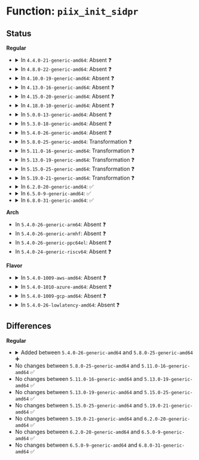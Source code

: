 # Function: <code>piix_init_sidpr</code>

## Status
<b>Regular</b>
<ul>
<li>
<details>
<summary>In <code>4.4.0-21-generic-amd64</code>: Absent ❓</summary>

```json
{
  "name": "piix_init_sidpr",
  "collision_type": "Unique Static",
  "inline_type": "Full",
  "funcs": [
    {
      "addr": 18446744071585019568,
      "name": "piix_init_sidpr",
      "external": false,
      "loc": "drivers/ata/ata_piix.c:1450",
      "file": "drivers/ata/ata_piix.c",
      "inline": "not declared, inlined",
      "caller_inline": [
        "drivers/ata/ata_piix.c:piix_init_one"
      ],
      "caller_func": []
    }
  ],
  "symbols": []
}
```
</details>
</li>
<li>
<details>
<summary>In <code>4.8.0-22-generic-amd64</code>: Absent ❓</summary>

```json
{
  "name": "piix_init_sidpr",
  "collision_type": "Unique Static",
  "inline_type": "Full",
  "funcs": [
    {
      "addr": 18446744071585387454,
      "name": "piix_init_sidpr",
      "external": false,
      "loc": "drivers/ata/ata_piix.c:1450",
      "file": "drivers/ata/ata_piix.c",
      "inline": "not declared, inlined",
      "caller_inline": [
        "drivers/ata/ata_piix.c:piix_init_one"
      ],
      "caller_func": []
    }
  ],
  "symbols": []
}
```
</details>
</li>
<li>
<details>
<summary>In <code>4.10.0-19-generic-amd64</code>: Absent ❓</summary>

```json
{
  "name": "piix_init_sidpr",
  "collision_type": "Unique Static",
  "inline_type": "Full",
  "funcs": [
    {
      "addr": 18446744071585588286,
      "name": "piix_init_sidpr",
      "external": false,
      "loc": "drivers/ata/ata_piix.c:1450",
      "file": "drivers/ata/ata_piix.c",
      "inline": "not declared, inlined",
      "caller_inline": [
        "drivers/ata/ata_piix.c:piix_init_one"
      ],
      "caller_func": []
    }
  ],
  "symbols": []
}
```
</details>
</li>
<li>
<details>
<summary>In <code>4.13.0-16-generic-amd64</code>: Absent ❓</summary>

```json
{
  "name": "piix_init_sidpr",
  "collision_type": "Unique Static",
  "inline_type": "Full",
  "funcs": [
    {
      "addr": 18446744071585670639,
      "name": "piix_init_sidpr",
      "external": false,
      "loc": "drivers/ata/ata_piix.c:1450",
      "file": "drivers/ata/ata_piix.c",
      "inline": "not declared, inlined",
      "caller_inline": [
        "drivers/ata/ata_piix.c:piix_init_one"
      ],
      "caller_func": []
    }
  ],
  "symbols": []
}
```
</details>
</li>
<li>
<details>
<summary>In <code>4.15.0-20-generic-amd64</code>: Absent ❓</summary>

```json
{
  "name": "piix_init_sidpr",
  "collision_type": "Unique Static",
  "inline_type": "Full",
  "funcs": [
    {
      "addr": 18446744071586102815,
      "name": "piix_init_sidpr",
      "external": false,
      "loc": "drivers/ata/ata_piix.c:1451",
      "file": "drivers/ata/ata_piix.c",
      "inline": "not declared, inlined",
      "caller_inline": [
        "drivers/ata/ata_piix.c:piix_init_one"
      ],
      "caller_func": []
    }
  ],
  "symbols": []
}
```
</details>
</li>
<li>
<details>
<summary>In <code>4.18.0-10-generic-amd64</code>: Absent ❓</summary>

```json
{
  "name": "piix_init_sidpr",
  "collision_type": "Unique Static",
  "inline_type": "Full",
  "funcs": [
    {
      "addr": 18446744071586352057,
      "name": "piix_init_sidpr",
      "external": false,
      "loc": "drivers/ata/ata_piix.c:1451",
      "file": "drivers/ata/ata_piix.c",
      "inline": "not declared, inlined",
      "caller_inline": [
        "drivers/ata/ata_piix.c:piix_init_one"
      ],
      "caller_func": []
    }
  ],
  "symbols": []
}
```
</details>
</li>
<li>
<details>
<summary>In <code>5.0.0-13-generic-amd64</code>: Absent ❓</summary>

```json
{
  "name": "piix_init_sidpr",
  "collision_type": "Unique Static",
  "inline_type": "Full",
  "funcs": [
    {
      "addr": 18446744071586493351,
      "name": "piix_init_sidpr",
      "external": false,
      "loc": "drivers/ata/ata_piix.c:1451",
      "file": "drivers/ata/ata_piix.c",
      "inline": "not declared, inlined",
      "caller_inline": [
        "drivers/ata/ata_piix.c:piix_init_one"
      ],
      "caller_func": []
    }
  ],
  "symbols": []
}
```
</details>
</li>
<li>
<details>
<summary>In <code>5.3.0-18-generic-amd64</code>: Absent ❓</summary>

```json
{
  "name": "piix_init_sidpr",
  "collision_type": "Unique Static",
  "inline_type": "Full",
  "funcs": [
    {
      "addr": 18446744071586739202,
      "name": "piix_init_sidpr",
      "external": false,
      "loc": "drivers/ata/ata_piix.c:1434",
      "file": "drivers/ata/ata_piix.c",
      "inline": "not declared, inlined",
      "caller_inline": [
        "drivers/ata/ata_piix.c:piix_init_one"
      ],
      "caller_func": []
    }
  ],
  "symbols": []
}
```
</details>
</li>
<li>
<details>
<summary>In <code>5.4.0-26-generic-amd64</code>: Absent ❓</summary>

```json
{
  "name": "piix_init_sidpr",
  "collision_type": "Unique Static",
  "inline_type": "Full",
  "funcs": [
    {
      "addr": 18446744071586885745,
      "name": "piix_init_sidpr",
      "external": false,
      "loc": "drivers/ata/ata_piix.c:1434",
      "file": "drivers/ata/ata_piix.c",
      "inline": "not declared, inlined",
      "caller_inline": [
        "drivers/ata/ata_piix.c:piix_init_one"
      ],
      "caller_func": []
    }
  ],
  "symbols": []
}
```
</details>
</li>
<li>
<details>
<summary>In <code>5.8.0-25-generic-amd64</code>: Transformation ❓</summary>

```c
int piix_init_sidpr(struct ata_host * host)
```

```json
{
  "name": "piix_init_sidpr",
  "collision_type": "Unique Static",
  "inline_type": "No",
  "funcs": [
    {
      "addr": 0,
      "name": "piix_init_sidpr",
      "external": false,
      "loc": "drivers/ata/ata_piix.c:1432",
      "file": "drivers/ata/ata_piix.c",
      "inline": "seen, unknown",
      "caller_inline": [],
      "caller_func": [
        "drivers/ata/ata_piix.c:piix_init_one"
      ]
    }
  ],
  "symbols": [
    {
      "addr": 18446744071587694544,
      "name": "piix_init_sidpr",
      "section": ".text",
      "bind": "STB_LOCAL",
      "size": 399
    },
    {
      "addr": 18446744071587696330,
      "name": "piix_init_sidpr.cold",
      "section": ".text",
      "bind": "STB_LOCAL",
      "size": 44
    }
  ]
}
```
</details>
</li>
<li>
<details>
<summary>In <code>5.11.0-16-generic-amd64</code>: Transformation ❓</summary>

```c
int piix_init_sidpr(struct ata_host * host)
```

```json
{
  "name": "piix_init_sidpr",
  "collision_type": "Unique Static",
  "inline_type": "No",
  "funcs": [
    {
      "addr": 0,
      "name": "piix_init_sidpr",
      "external": false,
      "loc": "drivers/ata/ata_piix.c:1432",
      "file": "drivers/ata/ata_piix.c",
      "inline": "seen, unknown",
      "caller_inline": [],
      "caller_func": [
        "drivers/ata/ata_piix.c:piix_init_one"
      ]
    }
  ],
  "symbols": [
    {
      "addr": 18446744071587755152,
      "name": "piix_init_sidpr",
      "section": ".text",
      "bind": "STB_LOCAL",
      "size": 405
    },
    {
      "addr": 18446744071591527363,
      "name": "piix_init_sidpr.cold",
      "section": ".text",
      "bind": "STB_LOCAL",
      "size": 44
    }
  ]
}
```
</details>
</li>
<li>
<details>
<summary>In <code>5.13.0-19-generic-amd64</code>: Transformation ❓</summary>

```c
int piix_init_sidpr(struct ata_host * host)
```

```json
{
  "name": "piix_init_sidpr",
  "collision_type": "Unique Static",
  "inline_type": "No",
  "funcs": [
    {
      "addr": 0,
      "name": "piix_init_sidpr",
      "external": false,
      "loc": "drivers/ata/ata_piix.c:1432",
      "file": "drivers/ata/ata_piix.c",
      "inline": "seen, unknown",
      "caller_inline": [],
      "caller_func": [
        "drivers/ata/ata_piix.c:piix_init_one"
      ]
    }
  ],
  "symbols": [
    {
      "addr": 18446744071587634432,
      "name": "piix_init_sidpr",
      "section": ".text",
      "bind": "STB_LOCAL",
      "size": 405
    },
    {
      "addr": 18446744071591469496,
      "name": "piix_init_sidpr.cold",
      "section": ".text",
      "bind": "STB_LOCAL",
      "size": 44
    }
  ]
}
```
</details>
</li>
<li>
<details>
<summary>In <code>5.15.0-25-generic-amd64</code>: Transformation ❓</summary>

```c
int piix_init_sidpr(struct ata_host * host)
```

```json
{
  "name": "piix_init_sidpr",
  "collision_type": "Unique Static",
  "inline_type": "No",
  "funcs": [
    {
      "addr": 0,
      "name": "piix_init_sidpr",
      "external": false,
      "loc": "drivers/ata/ata_piix.c:1432",
      "file": "drivers/ata/ata_piix.c",
      "inline": "seen, unknown",
      "caller_inline": [],
      "caller_func": [
        "drivers/ata/ata_piix.c:piix_init_one"
      ]
    }
  ],
  "symbols": [
    {
      "addr": 18446744071588220032,
      "name": "piix_init_sidpr",
      "section": ".text",
      "bind": "STB_LOCAL",
      "size": 405
    },
    {
      "addr": 18446744071592537545,
      "name": "piix_init_sidpr.cold",
      "section": ".text",
      "bind": "STB_LOCAL",
      "size": 41
    }
  ]
}
```
</details>
</li>
<li>
<details>
<summary>In <code>5.19.0-21-generic-amd64</code>: Transformation ❓</summary>

```c
int piix_init_sidpr(struct ata_host * host)
```

```json
{
  "name": "piix_init_sidpr",
  "collision_type": "Unique Static",
  "inline_type": "No",
  "funcs": [
    {
      "addr": 0,
      "name": "piix_init_sidpr",
      "external": false,
      "loc": "drivers/ata/ata_piix.c:1436",
      "file": "drivers/ata/ata_piix.c",
      "inline": "seen, unknown",
      "caller_inline": [],
      "caller_func": [
        "drivers/ata/ata_piix.c:piix_init_one"
      ]
    }
  ],
  "symbols": [
    {
      "addr": 18446744071589605392,
      "name": "piix_init_sidpr",
      "section": ".text",
      "bind": "STB_LOCAL",
      "size": 423
    },
    {
      "addr": 18446744071594417383,
      "name": "piix_init_sidpr.cold",
      "section": ".text",
      "bind": "STB_LOCAL",
      "size": 37
    }
  ]
}
```
</details>
</li>
<li>
<details>
<summary>In <code>6.2.0-20-generic-amd64</code>: ✅</summary>

```c
int piix_init_sidpr(struct ata_host * host)
```

```json
{
  "name": "piix_init_sidpr",
  "collision_type": "Unique Static",
  "inline_type": "No",
  "funcs": [
    {
      "addr": 18446744071591204240,
      "name": "piix_init_sidpr",
      "external": false,
      "loc": "drivers/ata/ata_piix.c:1436",
      "file": "drivers/ata/ata_piix.c",
      "inline": "seen, unknown",
      "caller_inline": [],
      "caller_func": [
        "drivers/ata/ata_piix.c:piix_init_one"
      ]
    }
  ],
  "symbols": [
    {
      "addr": 18446744071591204240,
      "name": "piix_init_sidpr",
      "section": ".text",
      "bind": "STB_LOCAL",
      "size": 430
    }
  ]
}
```
</details>
</li>
<li>
<details>
<summary>In <code>6.5.0-9-generic-amd64</code>: ✅</summary>

```c
int piix_init_sidpr(struct ata_host * host)
```

```json
{
  "name": "piix_init_sidpr",
  "collision_type": "Unique Static",
  "inline_type": "No",
  "funcs": [
    {
      "addr": 18446744071591563584,
      "name": "piix_init_sidpr",
      "external": false,
      "loc": "drivers/ata/ata_piix.c:1436",
      "file": "drivers/ata/ata_piix.c",
      "inline": "seen, unknown",
      "caller_inline": [],
      "caller_func": [
        "drivers/ata/ata_piix.c:piix_init_one"
      ]
    }
  ],
  "symbols": [
    {
      "addr": 18446744071591563584,
      "name": "piix_init_sidpr",
      "section": ".text",
      "bind": "STB_LOCAL",
      "size": 430
    }
  ]
}
```
</details>
</li>
<li>
<details>
<summary>In <code>6.8.0-31-generic-amd64</code>: ✅</summary>

```c
int piix_init_sidpr(struct ata_host * host)
```

```json
{
  "name": "piix_init_sidpr",
  "collision_type": "Unique Static",
  "inline_type": "No",
  "funcs": [
    {
      "addr": 18446744071591912192,
      "name": "piix_init_sidpr",
      "external": false,
      "loc": "drivers/ata/ata_piix.c:1436",
      "file": "drivers/ata/ata_piix.c",
      "inline": "seen, unknown",
      "caller_inline": [],
      "caller_func": [
        "drivers/ata/ata_piix.c:piix_init_one"
      ]
    }
  ],
  "symbols": [
    {
      "addr": 18446744071591912192,
      "name": "piix_init_sidpr",
      "section": ".text",
      "bind": "STB_LOCAL",
      "size": 427
    }
  ]
}
```
</details>
</li>
</ul>
<b>Arch</b>
<ul>
<li>
In <code>5.4.0-26-generic-arm64</code>: Absent ❓
</li>
<li>
In <code>5.4.0-26-generic-armhf</code>: Absent ❓
</li>
<li>
In <code>5.4.0-26-generic-ppc64el</code>: Absent ❓
</li>
<li>
In <code>5.4.0-24-generic-riscv64</code>: Absent ❓
</li>
</ul>
<b>Flavor</b>
<ul>
<li>
<details>
<summary>In <code>5.4.0-1009-aws-amd64</code>: Absent ❓</summary>

```json
{
  "name": "piix_init_sidpr",
  "collision_type": "Unique Static",
  "inline_type": "Full",
  "funcs": [
    {
      "addr": 18446744071586642833,
      "name": "piix_init_sidpr",
      "external": false,
      "loc": "drivers/ata/ata_piix.c:1434",
      "file": "drivers/ata/ata_piix.c",
      "inline": "not declared, inlined",
      "caller_inline": [
        "drivers/ata/ata_piix.c:piix_init_one"
      ],
      "caller_func": []
    }
  ],
  "symbols": []
}
```
</details>
</li>
<li>
<details>
<summary>In <code>5.4.0-1010-azure-amd64</code>: Absent ❓</summary>

```json
{
  "name": "piix_init_sidpr",
  "collision_type": "Unique Static",
  "inline_type": "Full",
  "funcs": [
    {
      "addr": 18446744071586511329,
      "name": "piix_init_sidpr",
      "external": false,
      "loc": "drivers/ata/ata_piix.c:1434",
      "file": "drivers/ata/ata_piix.c",
      "inline": "not declared, inlined",
      "caller_inline": [
        "drivers/ata/ata_piix.c:piix_init_one"
      ],
      "caller_func": []
    }
  ],
  "symbols": []
}
```
</details>
</li>
<li>
<details>
<summary>In <code>5.4.0-1009-gcp-amd64</code>: Absent ❓</summary>

```json
{
  "name": "piix_init_sidpr",
  "collision_type": "Unique Static",
  "inline_type": "Full",
  "funcs": [
    {
      "addr": 18446744071586840305,
      "name": "piix_init_sidpr",
      "external": false,
      "loc": "drivers/ata/ata_piix.c:1434",
      "file": "drivers/ata/ata_piix.c",
      "inline": "not declared, inlined",
      "caller_inline": [
        "drivers/ata/ata_piix.c:piix_init_one"
      ],
      "caller_func": []
    }
  ],
  "symbols": []
}
```
</details>
</li>
<li>
<details>
<summary>In <code>5.4.0-26-lowlatency-amd64</code>: Absent ❓</summary>

```json
{
  "name": "piix_init_sidpr",
  "collision_type": "Unique Static",
  "inline_type": "Full",
  "funcs": [
    {
      "addr": 18446744071586946417,
      "name": "piix_init_sidpr",
      "external": false,
      "loc": "drivers/ata/ata_piix.c:1434",
      "file": "drivers/ata/ata_piix.c",
      "inline": "not declared, inlined",
      "caller_inline": [
        "drivers/ata/ata_piix.c:piix_init_one"
      ],
      "caller_func": []
    }
  ],
  "symbols": []
}
```
</details>
</li>
</ul>

## Differences
<b>Regular</b>
<ul>
<li>
<details>
<summary>Added between <code>5.4.0-26-generic-amd64</code> and <code>5.8.0-25-generic-amd64</code> ➕</summary>

```c
int piix_init_sidpr(struct ata_host * host)
```
</details>
</li>
<li>
No changes between <code>5.8.0-25-generic-amd64</code> and <code>5.11.0-16-generic-amd64</code> ✅
</li>
<li>
No changes between <code>5.11.0-16-generic-amd64</code> and <code>5.13.0-19-generic-amd64</code> ✅
</li>
<li>
No changes between <code>5.13.0-19-generic-amd64</code> and <code>5.15.0-25-generic-amd64</code> ✅
</li>
<li>
No changes between <code>5.15.0-25-generic-amd64</code> and <code>5.19.0-21-generic-amd64</code> ✅
</li>
<li>
No changes between <code>5.19.0-21-generic-amd64</code> and <code>6.2.0-20-generic-amd64</code> ✅
</li>
<li>
No changes between <code>6.2.0-20-generic-amd64</code> and <code>6.5.0-9-generic-amd64</code> ✅
</li>
<li>
No changes between <code>6.5.0-9-generic-amd64</code> and <code>6.8.0-31-generic-amd64</code> ✅
</li>
</ul>
